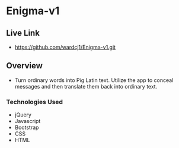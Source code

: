 # Enigma-v1

## Live Link
 - https://github.com/wardcj1/Enigma-v1.git

## Overview

* Turn ordinary words into Pig Latin text. Utilize the app to conceal messages and then translate them back into ordinary text. 

### Technologies Used

* jQuery
* Javascript
* Bootstrap
* CSS
* HTML